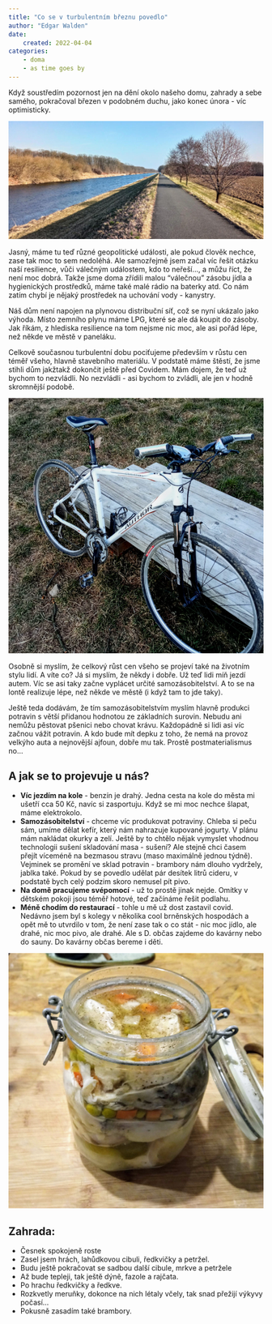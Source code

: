 ```yaml
---
title: "Co se v turbulentním březnu povedlo"
author: "Edgar Walden"
date: 
    created: 2022-04-04
categories:
    - doma
    - as time goes by
---
```

Když soustředím pozornost jen na dění okolo našeho domu, zahrady a sebe samého, pokračoval březen v podobném duchu, jako konec února - víc optimisticky. <!-- more -->

![Řeka Morava u Kvasic](../img/morava-jaro.jpg)

Jasný, máme tu teď různé geopolitické události, ale pokud člověk nechce, zase tak moc to sem nedoléhá. Ale samozřejmě jsem začal víc řešit otázku naší resilience, vůči válečným událostem, kdo to neřeší…, a můžu říct, že není moc dobrá. Takže jsme doma zřídili malou “válečnou” zásobu jídla a hygienických prostředků, máme také malé rádio na baterky atd. Co nám zatím chybí je nějaký prostředek na uchování vody - kanystry.

Náš dům není napojen na plynovou distribuční síť, což se nyní ukázalo jako výhoda. Místo zemního plynu máme LPG, které se ale dá koupit do zásoby. Jak říkám, z hlediska resilience na tom nejsme nic moc, ale asi pořád lépe, než někde ve městě v paneláku.

Celkově současnou turbulentní dobu pociťujeme především v růstu cen téměř všeho, hlavně stavebního materiálu. V podstatě máme štěstí, že jsme stihli dům jakžtakž dokončit ještě před Covidem. Mám dojem, že teď už bychom to nezvládli. No nezvládli - asi bychom to zvládli, ale jen v hodně skromnější podobě.

![Po třech letech jsem vytáhl kolo. A dobré. Bude to chtít trochu doladit a vytunit, ale už jsem udělal i první delší vyjížďku - z té je také ta horní fotka.](../img/kolo-jaro.jpg)


Osobně si myslím, že celkový růst cen všeho se projeví také na životním stylu lidí. A víte co? Já si myslím, že někdy i dobře. Už teď lidi míň jezdí autem. Víc se asi taky začne vyplácet určité samozásobitelství. A to se na lontě realizuje lépe, než někde ve městě (i když tam to jde taky). 

Ještě teda dodávám, že tím samozásobitelstvím myslím hlavně produkci potravin s větší přidanou hodnotou ze základních surovin. Nebudu ani nemůžu pěstovat pšenici nebo chovat krávu. Každopádně si lidi asi víc začnou vážit potravin. A kdo bude mít depku z toho, že nemá na provoz velkýho auta a nejnovější ajfoun, dobře mu tak. Prostě postmaterialismus no…

## A jak se to projevuje u nás?

- **Víc jezdím na kole** - benzín je drahý. Jedna cesta na kole do města mi ušetří cca 50 Kč, navíc si zasportuju. Když se mi moc nechce šlapat, máme elektrokolo.
- **Samozásobitelství** - chceme víc produkovat potraviny. Chleba si peču sám, umíme dělat kefír, který nám nahrazuje kupované jogurty. V plánu mám nakládat okurky a zelí. Ještě by to chtělo nějak vymyslet vhodnou technologii sušení skladování masa - sušení? Ale stejně chci časem přejít víceméně na bezmasou stravu (maso maximálně jednou týdně). Vejminek se promění ve sklad potravin - brambory nám dlouho vydržely, jablka také. Pokud by se povedlo udělat pár desítek litrů cideru, v podstatě bych celý podzim skoro nemusel pít pivo.
- **Na domě pracujeme svépomocí** - už to prostě jinak nejde. Omítky v dětském pokoji jsou téměř hotové, teď začínáme řešit podlahu.
- **Méně chodím do restaurací** - tohle u mě už dost zastavil covid. Nedávno jsem byl s kolegy v několika cool brněnských hospodách a opět mě to utvrdilo v tom, že není zase tak o co stát - nic moc jídlo, ale drahé, nic moc pivo, ale drahé. Ale s D. občas zajdeme do kavárny nebo do sauny. Do kavárny občas bereme i děti.

![Už tradičně jsme na první jarní den otevřeli naloženého kapra z vánoc. Je výborný. V podstatě další dobrý způsob konzervace masa...](../img/nalozeny-kapr.jpg)

## Zahrada:

- Česnek spokojeně roste
- Zasel jsem hrách, lahůdkovou cibuli, ředkvičky a petržel.
- Budu ještě pokračovat se sadbou další cibule, mrkve a petržele
- Až bude tepleji, tak ještě dýně, fazole a rajčata.
- Po hrachu ředkvičky a ředkve.
- Rozkvetly meruňky, dokonce na nich létaly včely, tak snad přežijí výkyvy počasí...
- Pokusně zasadím také brambory.
